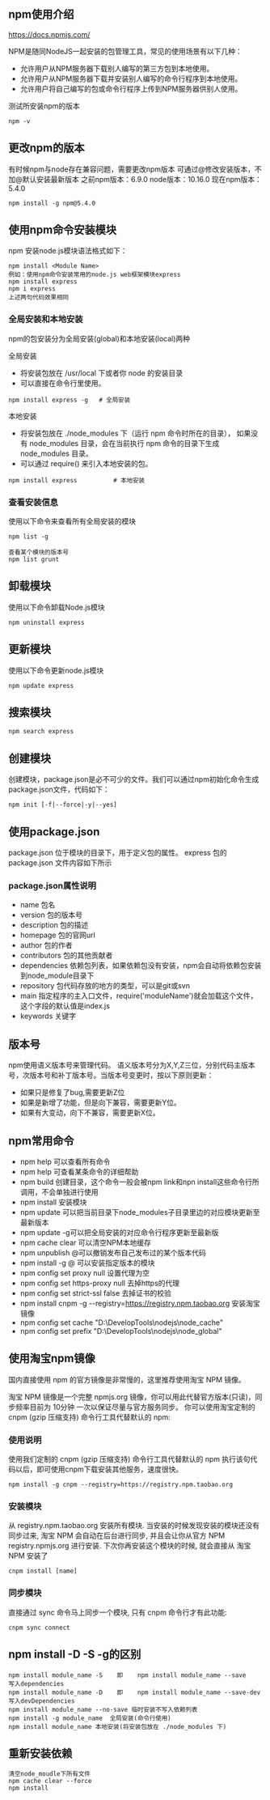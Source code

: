 ## npm使用介绍
https://docs.npmjs.com/

NPM是随同NodeJS一起安装的包管理工具，常见的使用场景有以下几种：
* 允许用户从NPM服务器下载别人编写的第三方包到本地使用。
* 允许用户从NPM服务器下载并安装别人编写的命令行程序到本地使用。
* 允许用户将自己编写的包或命令行程序上传到NPM服务器供别人使用。

测试所安装npm的版本
````
npm -v
````

## 更改npm的版本
有时候npm与node存在兼容问题，需要更改npm版本
可通过@修改安装版本，不加@默认安装最新版本
之前npm版本：6.9.0  node版本：10.16.0
现在npm版本：5.4.0
````
npm install -g npm@5.4.0
````

## 使用npm命令安装模块
npm 安装node.js模块语法格式如下：
````
npm install <Module Name>
例如：使用npm命令安装常用的node.js web框架模块express
npm install express
npm i express 
上述两句代码效果相同
````

### 全局安装和本地安装
npm的包安装分为全局安装(global)和本地安装(local)两种

全局安装
- 将安装包放在 /usr/local 下或者你 node 的安装目录
- 可以直接在命令行里使用。
````
npm install express -g   # 全局安装
````
本地安装
- 将安装包放在 ./node_modules 下（运行 npm 命令时所在的目录），
如果没有 node_modules 目录，会在当前执行 npm 命令的目录下生成 node_modules 目录。
- 可以通过 require() 来引入本地安装的包。
````
npm install express          # 本地安装
````

### 查看安装信息
使用以下命令来查看所有全局安装的模块
````
npm list -g

查看某个模块的版本号
npm list grunt
````
## 卸载模块
使用以下命令卸载Node.js模块

````
npm uninstall express
````

## 更新模块
使用以下命令更新node.js模块
````
npm update express
````
## 搜索模块
````
npm search express
````
## 创建模块
创建模块，package.json是必不可少的文件。我们可以通过npm初始化命令生成package.json文件，代码如下：
````
npm init [-f|--force|-y|--yes]
````

## 使用package.json
package.json 位于模块的目录下，用于定义包的属性。 express 包的 package.json 文件内容如下所示

### package.json属性说明

+ name 包名
+ version 包的版本号
+ description 包的描述
+ homepage 包的官网url
+ author 包的作者
+ contributors 包的其他贡献者
+ dependencies 依赖包列表，如果依赖包没有安装，npm会自动将依赖包安装到node_module目录下
+ repository 包代码存放的地方的类型，可以是git或svn
+ main 指定程序的主入口文件，require('moduleName')就会加载这个文件，这个字段的默认值是index.js
+ keywords 关键字


## 版本号
npm使用语义版本号来管理代码。
语义版本号分为X,Y,Z三位，分别代码主版本号，次版本号和补丁版本号。当版本号变更时，按以下原则更新：
+ 如果只是修复了bug,需要更新Z位
+ 如果是新增了功能，但是向下兼容，需要更新Y位。
+ 如果有大变动，向下不兼容，需要更新X位。

## npm常用命令
+ npm help 可以查看所有命令
+ npm help <command> 可查看某条命令的详细帮助
+ npm build 创建目录，这个命令一般会被npm link和npn install这些命令行所调用，不会单独进行使用
+ npm install <package> 安装模块
+ npm update <package>可以把当前目录下node_modules子目录里边的对应模块更新至最新版本
+ npm update <package> -g可以把全局安装的对应命令行程序更新至最新版
+ npm cache clear 可以清空NPM本地缓存
+ npm unpublish <package>@<version>可以撤销发布自己发布过的某个版本代码
+ npm install -g <package>@<version> 可以安装指定版本的模块
+ npm config set proxy null 设置代理为空
+ npm config set https-proxy null 去掉https的代理
+ npm config set strict-ssl false 去掉证书的校验
+ npm install cnpm -g --registry=https://registry.npm.taobao.org 安装淘宝镜像
+ npm config set cache "D:\DevelopTools\nodejs\node_cache"
+ npm config set prefix "D:\DevelopTools\nodejs\node_global"

## 使用淘宝npm镜像
国内直接使用 npm 的官方镜像是非常慢的，这里推荐使用淘宝 NPM 镜像。

淘宝 NPM 镜像是一个完整 npmjs.org 镜像，你可以用此代替官方版本(只读)，同步频率目前为 10分钟 一次以保证尽量与官方服务同步。
你可以使用淘宝定制的 cnpm (gzip 压缩支持) 命令行工具代替默认的 npm:
### 使用说明
使用我们定制的 cnpm (gzip 压缩支持) 命令行工具代替默认的 npm
执行该句代码以后，即可使用cnpm下载安装其他服务，速度很快。
````
npm install -g cnpm --registry=https://registry.npm.taobao.org
````

### 安装模块
从 registry.npm.taobao.org 安装所有模块. 当安装的时候发现安装的模块还没有同步过来, 淘宝 NPM 会自动在后台进行同步,
 并且会让你从官方 NPM registry.npmjs.org 进行安装. 下次你再安装这个模块的时候, 就会直接从 淘宝 NPM 安装了
````
cnpm install [name]
````
### 同步模块
直接通过 sync 命令马上同步一个模块, 只有 cnpm 命令行才有此功能:
````
cnpm sync connect
````


## npm install -D -S -g的区别
````
npm install module_name -S    即    npm install module_name --save    写入dependencies
npm install module_name -D    即    npm install module_name --save-dev 写入devDependencies
npm install module_name --no-save 临时安装不写入依赖列表
npm install -g module_name  全局安装(命令行使用)
npm install module_name 本地安装(将安装包放在 ./node_modules 下)
````
## 重新安装依赖
````
清空node_moudle下所有文件
npm cache clear --force
npm install
````
